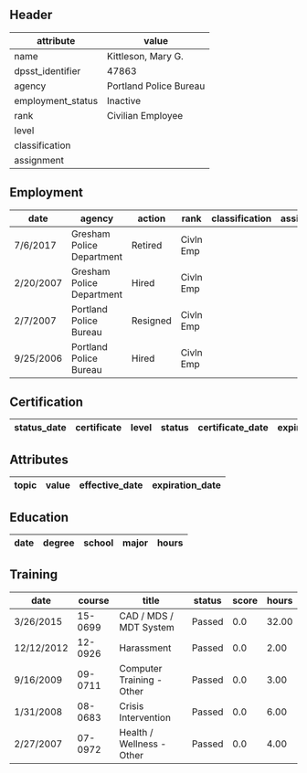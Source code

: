 ## Header
| attribute | value |
| --------- | ----- |
| name | Kittleson, Mary G. |
| dpsst_identifier | 47863 |
| agency | Portland Police Bureau |
| employment_status | Inactive |
| rank | Civilian Employee |
| level |  |
| classification |  |
| assignment |  |
## Employment
| date | agency | action | rank | classification | assignment |
| ---- | ------ | ------ | ---- | -------------- | ---------- |
| 7/6/2017 | Gresham Police Department | Retired | Civln Emp |  |  |
| 2/20/2007 | Gresham Police Department | Hired | Civln Emp |  |  |
| 2/7/2007 | Portland Police Bureau | Resigned | Civln Emp |  |  |
| 9/25/2006 | Portland Police Bureau | Hired | Civln Emp |  |  |
## Certification
| status_date | certificate | level | status | certificate_date | expiration_date | probation_date |
| ----------- | ----------- | ----- | ------ | ---------------- | --------------- | -------------- |
## Attributes
| topic | value | effective_date | expiration_date |
| ----- | ----- | -------------- | --------------- |
## Education
| date | degree | school | major | hours |
| ---- | ------ | ------ | ----- | ----- |
## Training
| date | course | title | status | score | hours |
| ---- | ------ | ----- | ------ | ----- | ----- |
| 3/26/2015 | 15-0699 | CAD / MDS / MDT System | Passed | 0.0 | 32.00 |
| 12/12/2012 | 12-0926 | Harassment | Passed | 0.0 | 2.00 |
| 9/16/2009 | 09-0711 | Computer Training - Other | Passed | 0.0 | 3.00 |
| 1/31/2008 | 08-0683 | Crisis Intervention | Passed | 0.0 | 6.00 |
| 2/27/2007 | 07-0972 | Health / Wellness - Other | Passed | 0.0 | 4.00 |

